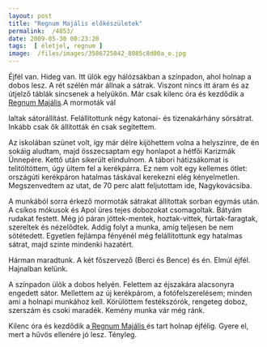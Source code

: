 ```yaml
---
layout: post
title: "Regnum Majális előkészületek"
permalink:  /4853/ 
date: 2009-05-30 00:23:20
tags:  [ életjel, regnum ] 
image:  /files/images/3586725042_8085c8d00a_o.jpg 
---
```

Éjfél van. Hideg van. Itt ülök egy hálózsákban a színpadon, ahol holnap a dobos lesz. A rét szélén már állnak a sátrak. Viszont nincs itt áram és az útjelző táblák sincsenek a helyükön. Már csak kilenc óra és kezdődik a <a href="http://majalis.regnum.hu">Regnum Majális</a>.A mormoták vál

laltak sátorállítást. Felállítottunk négy katonai- és tizenakárhány sörsátrat. Inkább csak ők állították én csak segítettem. 

Az iskolában szünet volt, így már délre kijöhettem volna a helyszínre, de én sokáig aludtam, majd összecsaptam egy honlapot a hétfői Karizmák Ünnepére. Kettő után sikerült elindulnom. A tábori hátizsákomat is telitöltöttem, úgy ültem fel a kerékpárra. Ez nem volt egy kellemes ötlet: országúti kerékpáron hatalmas táskával kerekezni elég kényelmetlen. Megszenvedtem az utat, de 70 perc alatt feljutottam ide, Nagykovácsiba.

A munkából sorra érkező mormoták sátrakat állítottak sorban egymás után. A csíkos mókusok és Apol üres tejes dobozokat csomagoltak. Bátyám rudakat festett. Még jó páran jöttek-mentek, hoztak-vittek, fúrtak-faragtak, szereltek és nézelődtek. Addig folyt a munka, amíg teljesen be nem sötétedett. Egyetlen fejlámpa fényénél még felállítottunk egy hatalmas sátrat, majd szinte mindenki hazatért.

Hárman maradtunk. A két főszervező (Berci és Bence) és én. Elmúl éjfél. Hajnalban kelünk. 

A színpadon ülök a dobos helyén. Felettem az éjszakára alacsonyra engedett sátor. Mellettem az új kerékpárom, a fotófelszerelésem; minden ami a holnapi munkához kell. Körülöttem festékszórók, rengeteg doboz, szerszám és csoki maradék. Kemény munka vár még ránk.

Kilenc óra és kezdődik a<a href="http://majalis.regnum.hu"> Regnum Majális </a>és tart holnap éjfélig. Gyere el, mert a hűvös ellenére jó lesz. Tényleg.

